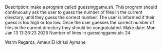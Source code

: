 Description: make a program called guessinggame.sh. This program should continuously ask the user to guess the number of files in the current directory, until they guess the correct number. The user is informed if their guess is too high or too low. Once the user guesses the correct number of files in the current directory they should be congratulated.
Make date: Mon Jan 13 13:26:23 2025
Number of lines in guessinggame.sh: 24

Warm Regards,
Ameur El idrissi Aymane